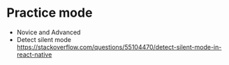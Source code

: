 # Practice mode

- Novice and Advanced
- Detect silent mode https://stackoverflow.com/questions/55104470/detect-silent-mode-in-react-native
